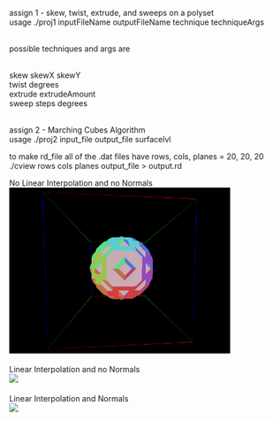 assign 1 - skew, twist, extrude, and sweeps on a polyset<br>
usage ./proj1 inputFileName outputFileName technique techniqueArgs<br><br>

possible techniques and args are<br><br>

skew skewX skewY<br>
twist degrees<br>
extrude extrudeAmount<br>
sweep steps degrees<br><br>

assign 2 - Marching Cubes Algorithm<br>
usage ./proj2 input_file output_file surfacelvl<br>

to make rd_file all of the .dat files have rows, cols, planes = 20, 20, 20<br>
./cview rows cols planes output_file > output.rd<br>

No Linear Interpolation and no Normals<br>
<img src="sphere_no_lerp_no_normals.gif" width="400" /><br><br>
Linear Interpolation and no Normals<br>
<img src="sphere_lerp_no_normals.gif" width="400" /><br><br>
Linear Interpolation and Normals<br>
<img src="smooth_sphere.gif" width="400" /><br><br>
